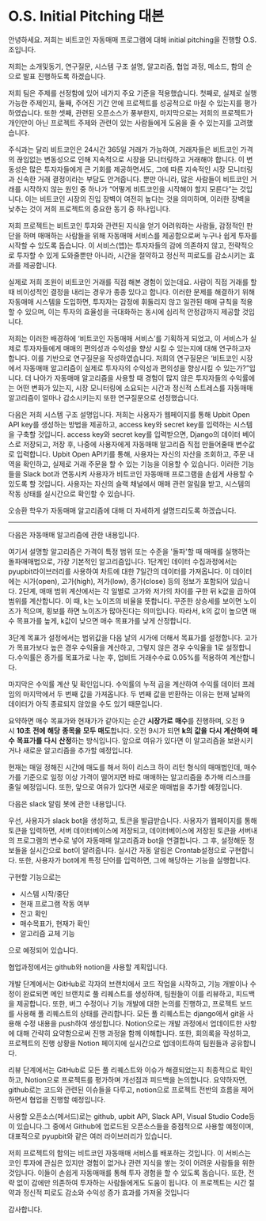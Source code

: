 # O.S. Initial Pitching 대본

안녕하세요. 저희는 비트코인 자동매매 프로그램에 대해 initial pitching을 진행할 O.S.조입니다.

저희는 소개및동기, 연구질문, 시스템 구조 설명, 알고리즘, 협업 과정, 메소드, 함의 순으로 발표 진행하도록 하겠습니다.

저희 팀은 주제를 선정함에 있어 네가지 주요 기준을 적용했습니다. 첫째로, 실제로 실행 가능한 주제인지, 둘째,  주어진 기간 안에 프로젝트를 성공적으로 마칠 수 있는지를 평가하였습니다.  또한 셋째, 관련된 오픈소스가 풍부한지, 마지막으로는 저희의 프로젝트가 개인만이 아닌 프로젝트 주제와 관련이 있는 사람들에게 도움을 줄 수 있는지를 고려했습니다.

주식과는 달리 비트코인은 24시간 365일 거래가 가능하여, 거래자들은 비트코인 가격의 끊임없는 변동성으로 인해 지속적으로 시장을 모니터링하고 거래해야 합니다. 이 변동성은 많은 투자자들에게 큰 기회를 제공하면서도, 그에 따른 지속적인 시장 모니터링과 신속한 거래 결정이라는 부담도 안겨줍니다. 뿐만 아니라, 많은 사람들이 비트코인 거래를 시작하지 않는 원인 중 하나가 “어떻게 비트코인을 시작해야 할지 모른다”는 것입니다. 이는 비트코인 시장의 진입 장벽이 여전히 높다는 것을 의미하며, 이러한 장벽을 낮추는 것이 저희 프로젝트의 중요한 동기 중 하나입니다. 

저희 프로젝트는 비트코인 투자와 관련된 지식을 얻기 어려워하는 사람들, 감정적인 판단을 하며 매매하는 사람들을 위해 자동매매 서비스를 제공함으로써 누구나 쉽게 투자를 시작할 수 있도록 돕습니다. 이 서비스(앱)는 투자자들의 감에 의존하지 않고, 전략적으로 투자할 수 있게 도와줄뿐만 아니라, 시간을 절약하고 정신적 피로도를 감소시키는 효과를 제공합니다.

실제로 저희 조원이 비트코인 거래를 직접 해본 경험이 있는데요. 사람이 직접 거래를 할 때 비이성적인 결정을 내리는 경우가 종종 있다고 합니다. 이러한 문제를 해결하기 위해 자동매매 시스템을 도입하면, 투자자는 감정에 휘둘리지 않고 일관된 매매 규칙을 적용할 수 있으며, 이는 투자의 효율성을 극대화하는 동시에 심리적 안정감까지 제공할 것입니다.

저희는 이러한 배경하에 ‘비트코인 자동매매 서비스’를 기획하게 되었고, 이 서비스가 실제로 투자자들에게 매매의 편의성과 수익성을 향상 시킬 수 있는지에 대해 연구하고자 합니다. 이를 기반으로 연구질문을 작성하였습니다.
저희의 연구질문은 ‘비트코인 시장에서 자동매매 알고리즘이 실제로 투자자의 수익성과 편의성을 향상시킬 수 있는가?”입니다. 더 나아가 자동매매 알고리즘을 사용할 때 경험이 많지 않은 투자자들의 수익률에는 어떤 변화가 있는지, 시장 모니터링에 소요되는 시간과 정신적 스트레스를 자동매매 알고리즘이 얼마나 감소시키는지 또한 연구질문으로 선정했습니다.

다음은 저희 시스템 구조 설명입니다.
저희는 사용자가 웹페이지를 통해 Upbit Open API key를 생성하는 방법을 제공하고, access key와 secret key를 입력하는 시스템을 구축할 것입니다. access key와 secret key를 입력받으면, Django의 데이터 베이스로 저장되고, 저장 후, 나중에 사용자에게 자동매매 알고리즘 직접 만들어줄때 변수값로 입력합니다. Upbit Open API키를 통해, 사용자는 자신의 자산을 조회하고, 주문 내역을 확인하고, 실제로 거래 주문을 할 수 있는 기능을 이용할 수 있습니다. 이러한 기능들을 Slack bot과 연동시켜 사용자가 비트코인 자동매매 프로그램을 손쉽게 사용할 수 있도록 할 것입니다. 사용자는 자신의 슬랙 채널에서 매매 관련 알림을 받고, 시스템의 작동 상태를 실시간으로 확인할 수 있습니다. 

오승환 학우가 자동매매 알고리즘에 대해 더 자세하게 설명드리도록 하겠습니다.

---

다음은 자동매매 알고리즘에 관한 내용입니다.

여기서 설명할 알고리즘은 가격이 특정 범위 또는 수준을 '돌파'할 때 매매를 실행하는 돌파매매법으로, 가장 기본적인 알고리즘입니다. 1단계인 데이터 수집과정에서는 pyupbit라이브러리를 사용하여 차트에 대한 7일간의 데이터를 가져옵니다.
이 데이터에는 시가(open), 고가(high), 저가(low), 종가(close) 등의 정보가 포함되어 있습니다.
2단계, 매매 범위 계산에서는 각 일별로 고가와 저가의 차이를 구한 뒤 k값을 곱하여 범위를 계산합니다.
이 때, k는 노이즈의 비율을 뜻합니다. 꾸준한 상승세를 보이면 노이즈가 적으며, 횡보를 하면 노이즈가 많아진다는 의미입니다. 따라서, k의 값이 높으면 매수 목표가를 높게, k값이 낮으면 매수 목표가를 낮게 산정합니다.

3단계 목표가 설정에서는 범위값을 다음 날의 시가에 더해서 목표가를 설정합니다. 고가가 목표가보다 높은 경우 수익율을 계산하고, 그렇지 않은 경우 수익율을 1로 설정합니다.수익률은 종가를 목표가로 나눈 후, 업비트 거래수수료 0.05%를 적용하여 계산합니다.

마지막은 수익률 계산 및 확인입니다. 수익률의 누적 곱을 계산하여 수익률 데이터 프레임의 마지막에서 두 번째 값을 가져옵니다. 두 번째 값을 반환하는 이유는 현재 날짜의 데이터가 아직 종료되지 않았을 수도 있기 때문입니다.

요약하면 매수 목표가와 현재가가 같아지는 순간 **시장가로** **매수**를 진행하며, 오전 9시 **10초** **전에** **해당** **종목을** **모두** **매도**합니다. 오전 9시가 되면 **k의** **값을** **다시** **계산하여** **매수** **목표가를** **다시** **산정**하는 방식입니다. 앞으로 여유가 있다면 이 알고리즘을 보완시키거나 새로운 알고리즘을 추가할 예정입니다.

현재는 매일 정해진 시간에 매도를 해서 하이 리스크 하이 리턴 형식의 매매법인데, 매수가를 기준으로 일정 이상 가격이 떨어지면 바로 매매하는 알고리즘을 추가해 리스크를 줄일 예정입니다.
또한, 앞으로 여유가 있다면 새로운 매매법을 추가할 예정입니다.

다음은 slack 알림 봇에 관한 내용입니다.

우선, 사용자가 slack bot을 생성하고, 토큰을 발급받습니다. 사용자가 웹페이지를 통해 토큰을 입력하면, 서버 데이터베이스에 저장되고, 데이터베이스에 저장된 토큰을 서버내의 프로그램의 변수로 넣어 자동매매 알고리즘과 bot을 연결합니다. 그 후, 설정해둔 정보들을 실시간으로 bot이 알려줍니다. 실시간 자동 알림은 Crontab설정으로 구현합니다. 또한, 사용자가 bot에게 특정 단어를 입력하면, 그에 해당하는 기능을 실행합니다.

구현할 기능으로는

- 시스템 시작/중단
- 현재 프로그램 작동 여부
- 잔고 확인
- 매수목표가, 현재가 확인
- 알고리즘 교체 기능

으로 예정되어 있습니다.

협업과정에서는 github와 notion을 사용할 계획입니다.

개발 단계에서는 GitHub로 각자의 브랜치에서 코드 작업을 시작하고, 기능 개발이나 수정이 완료되면 메인 브랜치로 풀 리퀘스트를 생성하며, 팀원들이 이를 리뷰하고, 피드백을 제공합니다. 또한, 버그 수정이나 기능 개발에 대한 논의를 진행하고, 프로젝트 보드를 사용해 풀 리퀘스트의 상태를 관리합니다. 모든 풀 리퀘스트는 django에서 git을 사용해 수정 내용을 push하여 생성합니다.
Notion으로는 개발 과정에서 업데이트한 사항에 대해 간략히 요약함으로써 진행 과정을 함께 이해합니다. 또한, 회의록을 작성하고, 프로젝트의 진행 상황을 Notion 페이지에 실시간으로 업데이트하여 팀원들과 공유합니다.

리뷰 단계에서는 GitHub로 모든 풀 리퀘스트와 이슈가 해결되었는지 최종적으로 확인하고, Notion으로 프로젝트를 평가하며 개선점과 피드백을 논의합니다. 요약하자면, github로는 코드와 관련된 이슈들을 다루고, notion으로 프로젝트 전반의 흐름을 제어하면서 협업을 진행할 예정입니다.

사용할 오픈소스(메서드)로는 github, upbit API, Slack API, Visual Studio Code등이 있습니다.그 중에서 Github에 업로드된 오픈소스들을 중점적으로 사용할 예정이며, 대표적으로 pyupbit와 같은 여러 라이브러리가 있습니다.

저희 프로젝트의 함의는 비트코인 자동매매 서비스를 배포하는 것입니다. 이 서비스는 코인 투자에 관심은 있지만 경험이 없거나 관련 지식을 쌓는 것이 어려운 사람들을 위한 것입니다. 이들이 손쉽게 자동매매를 통해 투자 경험을 할 수 있도록 돕습니다. 또한, 전략 없이 감에만 의존하여 투자하는 사람들에게도 도움이 됩니다. 이 프로젝트는 시간 절약과 정신적 피로도 감소와 수익성 증가 효과를 가져올 것입니다

감사합니다.